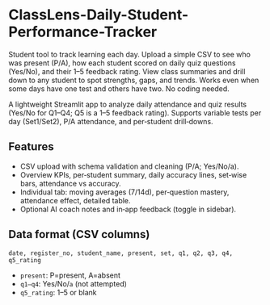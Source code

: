 # ClassLens-Daily-Student-Performance-Tracker
Student tool to track learning each day. Upload a simple CSV to see who was present (P/A), how each student scored on daily quiz questions (Yes/No), and their 1–5 feedback rating. View class summaries and drill down to any student to spot strengths, gaps, and trends. Works even when some days have one test and others have two. No coding needed.

A lightweight Streamlit app to analyze daily attendance and quiz results (Yes/No for Q1–Q4; Q5 is a 1–5 feedback rating). Supports variable tests per day (Set1/Set2), P/A attendance, and per‑student drill‑downs.

## Features
- CSV upload with schema validation and cleaning (P/A; Yes/No/a).  
- Overview KPIs, per‑student summary, daily accuracy lines, set‑wise bars, attendance vs accuracy.  
- Individual tab: moving averages (7/14d), per‑question mastery, attendance effect, detailed table.  
- Optional AI coach notes and in‑app feedback (toggle in sidebar).

## Data format (CSV columns)
`date, register_no, student_name, present, set, q1, q2, q3, q4, q5_rating`  
- `present`: P=present, A=absent  
- `q1–q4`: Yes/No/`a` (not attempted)  
- `q5_rating`: 1–5 or blank

